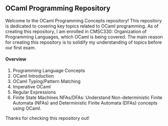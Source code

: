 ## OCaml Programming Repository
Welcome to the OCaml Programming Concepts repository! This repository is dedicated to covering key topics related to OCaml programming.
As of creating this repository, I am enrolled in CMSC330: Organization of Programming Languages, which OCaml is being covered.
The main reason for creating this repository is to solidify my understanding of topics before our first exam.

#### Overview
1. Programming Language Concepts
2. OCaml Introduction
3. OCaml Typing/Pattern Matching
4. Imperative OCaml
5. Regular Expressions
6. Finite State Machines
NFAs/DFAs: Understand Non-deterministic Finite Automata (NFAs) and Deterministic Finite Automata (DFAs) concepts using OCaml.

Thanks for checking this repository out!
